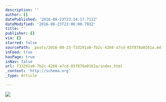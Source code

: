 ```yaml
---
description: ''
author: []
datePublished: '2016-08-23T23:14:17.711Z'
dateModified: '2016-08-23T23:06:00.793Z'
title: ''
publisher: {}
via: {}
starred: false
sourcePath: _posts/2016-08-23-f33291a0-7b2c-4268-a7cd-03f878a0161a.md
inFeed: true
hasPage: true
inNav: false
url: f33291a0-7b2c-4268-a7cd-03f878a0161a/index.html
_context: 'http://schema.org'
_type: Article

---
```

![](https://the-grid-user-content.s3-us-west-2.amazonaws.com/c134224c-9ba9-49bf-9d04-0541fd83dec6.jpg)